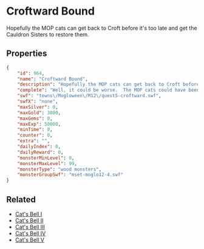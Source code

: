 # Croftward Bound

Hopefully the MOP cats can get back to Croft before it's too late and get the Cauldron Sisters to restore them.

## Properties

```json
{
    "id": 964,
    "name": "Croftward Bound",
    "description": "Hopefully the MOP cats can get back to Croft before it's too late and get the Cauldron Sisters to restore them.",
    "complete": "Well, it could be worse.  The MOP cats could have been at the house when the spell misfired.",
    "swf": "towns\/Mogloween\/M12\/quest5-croftward.swf",
    "swfX": "none",
    "maxSilver": 0,
    "maxGold": 3000,
    "maxGems": 0,
    "maxExp": 50000,
    "minTime": 0,
    "counter": 0,
    "extra": "",
    "dailyIndex": 0,
    "dailyReward": 0,
    "monsterMinLevel": 0,
    "monsterMaxLevel": 99,
    "monsterType": "wood monsters",
    "monsterGroupSwf": "mset-moglo12-4.swf"
}
```

## Related

- [Cat's Bell I](../items/7673-cat-s-bell-i.md)
- [Cat's Bell II](../items/7674-cat-s-bell-ii.md)
- [Cat's Bell III](../items/7675-cat-s-bell-iii.md)
- [Cat's Bell IV](../items/7676-cat-s-bell-iv.md)
- [Cat's Bell V](../items/7677-cat-s-bell-v.md)

